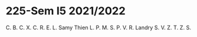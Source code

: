 # 225-Sem I5 2021/2022

C. B.
C. X.
C. R.
E. L.
Samy
Thien
L. P.
M. S.
P. V.
R. Landry
S. V.
Z. T.
Z. S.
